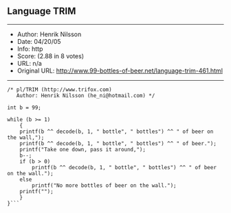 
## Language TRIM ##
---
- Author: Henrik Nilsson
- Date: 04/20/05
- Info: http
- Score:  (2.88 in 8 votes)
- URL: n/a
- Original URL: http://www.99-bottles-of-beer.net/language-trim-461.html
---

```{
/* pl/TRIM (http://www.trifox.com)
   Author: Henrik Nilsson (he_ni@hotmail.com) */

int b = 99;

while (b >= 1)
    {
    printf(b ^^ decode(b, 1, " bottle", " bottles") ^^ " of beer on the wall,");
    printf(b ^^ decode(b, 1, " bottle", " bottles") ^^ " of beer.");
    printf("Take one down, pass it around,");
    b--;
    if (b > 0)
        printf(b ^^ decode(b, 1, " bottle", " bottles") ^^ " of beer on the wall.");
    else
        printf("No more bottles of beer on the wall.");
    printf("");
    }
}```